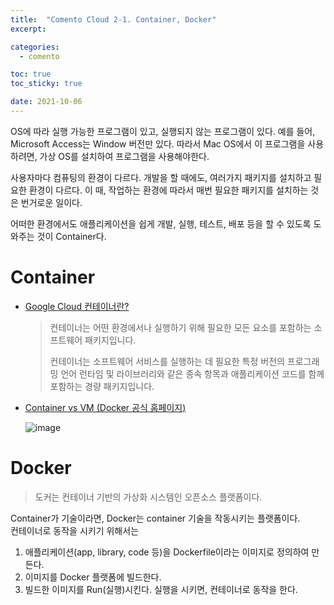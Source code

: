 ```yaml
---
title:  "Comento Cloud 2-1. Container, Docker"
excerpt:

categories:
  - comento

toc: true
toc_sticky: true

date: 2021-10-06
---
```


OS에 따라 실행 가능한 프로그램이 있고, 실행되지 않는 프로그램이 있다. 
예를 들어, Microsoft Access는 Window 버전만 있다. 따라서 Mac OS에서 이 프로그램을 사용하려면, 가상 OS를 설치하여 프로그램을 사용해야한다.

사용자마다 컴퓨팅의 환경이 다르다. 개발을 할 때에도, 여러가지 패키지를 설치하고 필요한 환경이 다르다. 이 때, 작업하는 환경에 따라서 매번 필요한 패키지를 설치하는 것은 번거로운 일이다.

어떠한 환경에서도 애플리케이션을 쉽게 개발, 실행, 테스트, 배포 등을 할 수 있도록 도와주는 것이 Container다.

# Container

-   [Google Cloud 컨테이너란?](https://cloud.google.com/learn/what-are-containers?hl=ko)
    
    > 컨테이너는 어떤 환경에서나 실행하기 위해 필요한 모든 요소를 포함하는 소프트웨어 패키지입니다.  
    >
    > 컨테이너는 소프트웨어 서비스를 실행하는 데 필요한 특정 버전의 프로그래밍 언어 런타임 및 라이브러리와 같은 종속 항목과 애플리케이션 코드를 함께 포함하는 경량 패키지입니다.
    
-   [Container vs VM (Docker 공식 홈페이지)](https://www.docker.com/resources/what-container)
    
    ![image](https://user-images.githubusercontent.com/65662520/136147626-d8d48807-63f0-4ed5-a0c5-3d7dba08ca08.png)

# Docker

> 도커는 컨테이너 기반의 가상화 시스템인 오픈소스 플랫폼이다.

Container가 기술이라면, Docker는 container 기술을 작동시키는 플랫폼이다.  
컨테이너로 동작을 시키기 위해서는

1.  애플리케이션(app, library, code 등)을 Dockerfile이라는 이미지로 정의하여 만든다.
2.  이미지를 Docker 플랫폼에 빌드한다.
3.  빌드한 이미지를 Run(실행)시킨다. 실행을 시키면, 컨테이너로 동작을 한다.